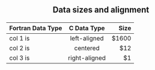 ## <p align="center"> Data sizes and alignment </p>

<div align="center">

| Fortran Data Type | C Data Type | Size |
|----------|:-------------:|------:|
| col 1 is |  left-aligned | $1600 |
| col 2 is |    centered   |   $12 |
| col 3 is | right-aligned |    $1 |

</div>
